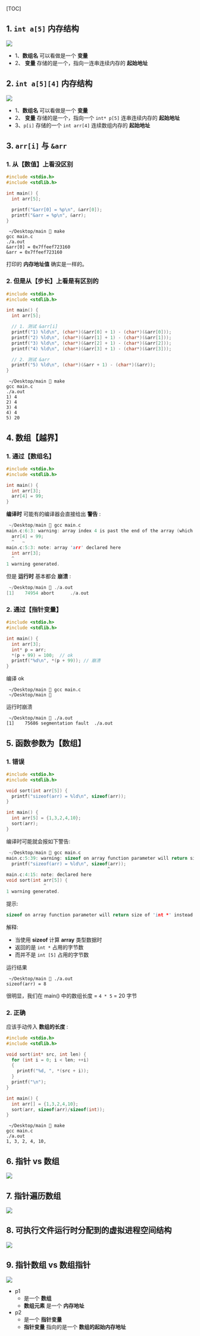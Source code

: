 [TOC]



## 1. `int a[5]` 内存结构

![](01.png)



- 1、**数组名** 可以看做是一个 **变量** 
- 2、 **变量** 存储的是一个，指向一连串连续内存的 **起始地址**



## 2. `int a[5][4]` 内存结构

![](02.png)

- 1、**数组名** 可以看做是一个 **变量** 
- 2、 **变量** 存储的是一个，指向一个 `int* p[5]` 连串连续内存的 **起始地址**
- 3、`p[i]` 存储的一个 `int arr[4]` 连续数组内存的 **起始地址**



## 3. `arr[i]` 与 `&arr` 

### 1. 从【数值】上看没区别

```c
#include <stdio.h>
#include <stdlib.h>

int main() {
  int arr[5];

  printf("&arr[0] = %p\n", &arr[0]);
  printf("&arr = %p\n", &arr);
}
```

```
 ~/Desktop/main  make
gcc main.c
./a.out
&arr[0] = 0x7ffeef723160
&arr = 0x7ffeef723160
```

打印的 **内存地址值** 确实是一样的。

### 2. 但是从【步长】上看是有区别的

```c
#include <stdio.h>
#include <stdlib.h>

int main() {
  int arr[5];

  // 1. 测试 &arr[i]
  printf("1) %ld\n", (char*)(&arr[0] + 1) - (char*)(&arr[0]));
  printf("2) %ld\n", (char*)(&arr[1] + 1) - (char*)(&arr[1]));
  printf("3) %ld\n", (char*)(&arr[2] + 1) - (char*)(&arr[2]));
  printf("4) %ld\n", (char*)(&arr[3] + 1) - (char*)(&arr[3]));

  // 2. 测试 &arr
  printf("5) %ld\n", (char*)(&arr + 1) - (char*)(&arr));
}
```

```
 ~/Desktop/main  make
gcc main.c
./a.out
1) 4
2) 4
3) 4
4) 4
5) 20
```



## 4. 数组【越界】

### 1. 通过【数组名】

```c
#include <stdio.h>
#include <stdlib.h>

int main() {
  int arr[3];
  arr[4] = 99;
}
```

**编译时** 可能有的编译器会直接给出 **警告** :

```c
 ~/Desktop/main  gcc main.c
main.c:6:3: warning: array index 4 is past the end of the array (which contains 3 elements) [-Warray-bounds]
  arr[4] = 99;
  ^   ~
main.c:5:3: note: array 'arr' declared here
  int arr[3];
  ^
1 warning generated.
```

但是 **运行时** 基本都会 **崩溃** :

```c
 ~/Desktop/main  ./a.out
[1]    74954 abort      ./a.out
```

### 2. 通过【指针变量】

```c
#include <stdio.h>
#include <stdlib.h>

int main() {
  int arr[3];
  int* p = arr;
  *(p + 99) = 100;	// ok
  printf("%d\n", *(p + 99)); // 崩溃
}
```

编译 ok

```
 ~/Desktop/main  gcc main.c
 ~/Desktop/main 
```

运行时崩溃

```
 ~/Desktop/main  ./a.out
[1]    75686 segmentation fault  ./a.out
```



## 5. 函数参数为【数组】

### 1. 错误

```c
#include <stdio.h>
#include <stdlib.h>

void sort(int arr[5]) {
  printf("sizeof(arr) = %ld\n", sizeof(arr));
}

int main() {
  int arr[5] = {1,3,2,4,10};
  sort(arr);
}
```

编译时可能就会报如下警告:

```c
 ~/Desktop/main  gcc main.c
main.c:5:39: warning: sizeof on array function parameter will return size of 'int *' instead of 'int [5]' [-Wsizeof-array-argument]
  printf("sizeof(arr) = %ld\n", sizeof(arr));
                                      ^
main.c:4:15: note: declared here
void sort(int arr[5]) {
              ^
1 warning generated.
```

提示:

```c
sizeof on array function parameter will return size of 'int *' instead of 'int [5]'
```

解释:

- 当使用 **sizeof** 计算 **array** 类型数据时
- 返回的是 `int *` 占用的字节数
- 而并不是 `int [5]` 占用的字节数

运行结果

```
 ~/Desktop/main  ./a.out
sizeof(arr) = 8
```

很明显，我们在 main() 中的数组长度 = `4 * 5` = 20 字节

### 2. 正确

应该手动传入 **数组的长度** :

```c
#include <stdio.h>
#include <stdlib.h>

void sort(int* src, int len) {
  for (int i = 0; i < len; ++i)
  {
    printf("%d, ", *(src + i));
  }
  printf("\n");
}

int main() {
  int arr[] = {1,3,2,4,10};
  sort(arr, sizeof(arr)/sizeof(int));
}
```

```
 ~/Desktop/main  make
gcc main.c
./a.out
1, 3, 2, 4, 10,
```



## 6. 指针 vs 数组

![](03.png)



## 7. 指针遍历数组

![](04.png)



## 8. 可执行文件运行时分配到的虚拟进程空间结构

![](05.png)

## 9. 指针数组 vs 数组指针

![](06.png)



- p1
  - 是一个 **数组**
  - **数组元素** 是一个 **内存地址**
- p2
  - 是一个 **指针变量**
  - **指针变量** 指向的是一个 **数组的起始内存地址**

